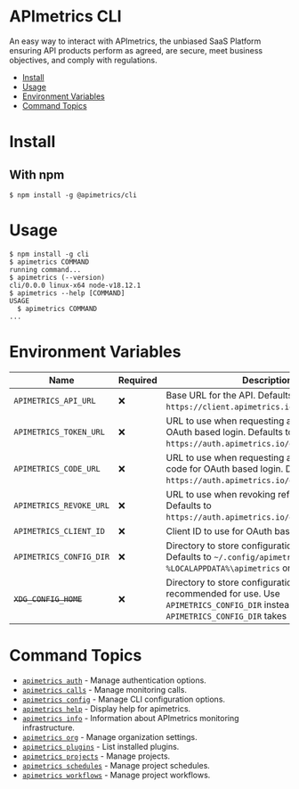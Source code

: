 APImetrics CLI
==============

An easy way to interact with APImetrics, the unbiased SaaS Platform
ensuring API products perform as agreed, are secure, meet business
objectives, and comply with regulations.

<!-- toc -->
* [Install](#install)
* [Usage](#usage)
* [Environment Variables](#environment-variables)
* [Command Topics](#command-topics)
<!-- tocstop -->

# Install

## With npm
```sh-session
$ npm install -g @apimetrics/cli
```

# Usage
<!-- usage -->
```sh-session
$ npm install -g cli
$ apimetrics COMMAND
running command...
$ apimetrics (--version)
cli/0.0.0 linux-x64 node-v18.12.1
$ apimetrics --help [COMMAND]
USAGE
  $ apimetrics COMMAND
...
```
<!-- usagestop -->

# Environment Variables

| Name                        | Required | Description                                                                                                                                                     |
|-----------------------------|----------|-----------------------------------------------------------------------------------------------------------------------------------------------------------------|
| `APIMETRICS_API_URL`        | :x:      | Base URL for the API. Defaults to `https://client.apimetrics.io/api/2/`.                                                                                        |
| `APIMETRICS_TOKEN_URL`      | :x:      | URL to use when requesting an access token for OAuth based login. Defaults to `https://auth.apimetrics.io/oauth/token`.                                         |
| `APIMETRICS_CODE_URL`       | :x:      | URL to use when requesting an authorization code for OAuth based login. Defaults to `https://auth.apimetrics.io/oauth/device/code`.                             |
| `APIMETRICS_REVOKE_URL`     | :x:      | URL to use when revoking refresh tokens. Defaults to `https://auth.apimetrics.io/oauth/revoke`.                                                                 |
| `APIMETRICS_CLIENT_ID`      | :x:      | Client ID to use for OAuth based login.                                                                                                                         |
| `APIMETRICS_CONFIG_DIR`     | :x:      | Directory to store configuration for the CLI. Defaults to `~/.config/apimetrics` on UNIX and `%LOCALAPPDATA%\apimetrics` on Windows.                            |
| ~~`XDG_CONFIG_HOME`~~       | :x:      | Directory to store configuration for the CLI. Not recommended for use. Use `APIMETRICS_CONFIG_DIR` instead. `APIMETRICS_CONFIG_DIR` takes priority if also set. |

<!-- commands -->
# Command Topics

* [`apimetrics auth`](docs/auth.md) - Manage authentication options.
* [`apimetrics calls`](docs/calls.md) - Manage monitoring calls.
* [`apimetrics config`](docs/config.md) - Manage CLI configuration options.
* [`apimetrics help`](docs/help.md) - Display help for apimetrics.
* [`apimetrics info`](docs/info.md) - Information about APImetrics monitoring infrastructure.
* [`apimetrics org`](docs/org.md) - Manage organization settings.
* [`apimetrics plugins`](docs/plugins.md) - List installed plugins.
* [`apimetrics projects`](docs/projects.md) - Manage projects.
* [`apimetrics schedules`](docs/schedules.md) - Manage project schedules.
* [`apimetrics workflows`](docs/workflows.md) - Manage project workflows.

<!-- commandsstop -->
